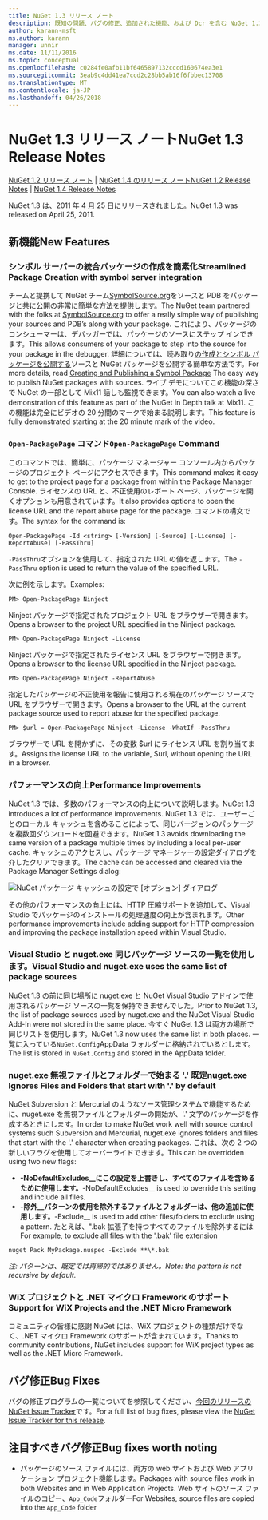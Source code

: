 ```yaml
---
title: NuGet 1.3 リリース ノート
description: 既知の問題、バグの修正、追加された機能、および Dcr を含む NuGet 1.3 リリース ノートです。
author: karann-msft
ms.author: karann
manager: unnir
ms.date: 11/11/2016
ms.topic: conceptual
ms.openlocfilehash: c0284fe0afb11bf6465897132cccd160674ea3e1
ms.sourcegitcommit: 3eab9c4dd41ea7ccd2c28bb5ab16f6fbbec13708
ms.translationtype: MT
ms.contentlocale: ja-JP
ms.lasthandoff: 04/26/2018
---
```

# <a name="nuget-13-release-notes"></a><span data-ttu-id="13f78-103">NuGet 1.3 リリース ノート</span><span class="sxs-lookup"><span data-stu-id="13f78-103">NuGet 1.3 Release Notes</span></span>

<span data-ttu-id="13f78-104">[NuGet 1.2 リリース ノート](../release-notes/nuget-1.2.md) | [NuGet 1.4 のリリース ノート](../release-notes/nuget-1.4.md)</span><span class="sxs-lookup"><span data-stu-id="13f78-104">[NuGet 1.2 Release Notes](../release-notes/nuget-1.2.md) | [NuGet 1.4 Release Notes](../release-notes/nuget-1.4.md)</span></span>

<span data-ttu-id="13f78-105">NuGet 1.3 は、2011 年 4 月 25 日にリリースされました。</span><span class="sxs-lookup"><span data-stu-id="13f78-105">NuGet 1.3 was released on April 25, 2011.</span></span>

## <a name="new-features"></a><span data-ttu-id="13f78-106">新機能</span><span class="sxs-lookup"><span data-stu-id="13f78-106">New Features</span></span>

### <a name="streamlined-package-creation-with-symbol-server-integration"></a><span data-ttu-id="13f78-107">シンボル サーバーの統合パッケージの作成を簡素化</span><span class="sxs-lookup"><span data-stu-id="13f78-107">Streamlined Package Creation with symbol server integration</span></span>

<span data-ttu-id="13f78-108">チームと提携して NuGet チーム[SymbolSource.org](http://www.symbolsource.org/)をソースと PDB をパッケージと共に公開の非常に簡単な方法を提供します。</span><span class="sxs-lookup"><span data-stu-id="13f78-108">The NuGet team partnered with the folks at [SymbolSource.org](http://www.symbolsource.org/) to offer a really simple way of publishing your sources and PDB’s along with your package.</span></span> <span data-ttu-id="13f78-109">これにより、パッケージのコンシューマーは、デバッガーでは、パッケージのソースにステップ インできます。</span><span class="sxs-lookup"><span data-stu-id="13f78-109">This allows consumers of your package to step into the source for your package in the debugger.</span></span> <span data-ttu-id="13f78-110">詳細については、読み取り[の作成とシンボル パッケージを公開する](../create-packages/symbol-packages.md)ソースと NuGet パッケージを公開する簡単な方法です。</span><span class="sxs-lookup"><span data-stu-id="13f78-110">For more details, read [Creating and Publishing a Symbol Package](../create-packages/symbol-packages.md) The easy way to publish NuGet packages with sources.</span></span> <span data-ttu-id="13f78-111">ライブ デモについてこの機能の深さで NuGet の一部として Mix11 話しも監視できます。</span><span class="sxs-lookup"><span data-stu-id="13f78-111">You can also watch a live demonstration of this feature as part of the NuGet in Depth talk at Mix11.</span></span> <span data-ttu-id="13f78-112">この機能は完全にビデオの 20 分間のマークで始まる説明します。</span><span class="sxs-lookup"><span data-stu-id="13f78-112">This feature is fully demonstrated starting at the 20 minute mark of the video.</span></span>

### <a name="open-packagepage-command"></a><span data-ttu-id="13f78-113">`Open-PackagePage` コマンド</span><span class="sxs-lookup"><span data-stu-id="13f78-113">`Open-PackagePage` Command</span></span>

<span data-ttu-id="13f78-114">このコマンドでは、簡単に、パッケージ マネージャー コンソール内からパッケージのプロジェクト ページにアクセスできます。</span><span class="sxs-lookup"><span data-stu-id="13f78-114">This command makes it easy to get to the project page for a package from within the Package Manager Console.</span></span> <span data-ttu-id="13f78-115">ライセンスの URL と、不正使用のレポート ページ、パッケージを開くオプションも用意されています。</span><span class="sxs-lookup"><span data-stu-id="13f78-115">It also provides options to open the license URL and the report abuse page for the package.</span></span>
<span data-ttu-id="13f78-116">コマンドの構文です。</span><span class="sxs-lookup"><span data-stu-id="13f78-116">The syntax for the command is:</span></span>

    Open-PackagePage -Id <string> [-Version] [-Source] [-License] [-ReportAbuse] [-PassThru]

<span data-ttu-id="13f78-117">`-PassThru`オプションを使用して、指定された URL の値を返します。</span><span class="sxs-lookup"><span data-stu-id="13f78-117">The `-PassThru` option is used to return the value of the specified URL.</span></span>

<span data-ttu-id="13f78-118">次に例を示します。</span><span class="sxs-lookup"><span data-stu-id="13f78-118">Examples:</span></span>

    PM> Open-PackagePage Ninject

<span data-ttu-id="13f78-119">Ninject パッケージで指定されたプロジェクト URL をブラウザーで開きます。</span><span class="sxs-lookup"><span data-stu-id="13f78-119">Opens a browser to the project URL specified in the Ninject package.</span></span>

    PM> Open-PackagePage Ninject -License

<span data-ttu-id="13f78-120">Ninject パッケージで指定されたライセンス URL をブラウザーで開きます。</span><span class="sxs-lookup"><span data-stu-id="13f78-120">Opens a browser to the license URL specified in the Ninject package.</span></span>

    PM> Open-PackagePage Ninject -ReportAbuse

<span data-ttu-id="13f78-121">指定したパッケージの不正使用を報告に使用される現在のパッケージ ソースで URL をブラウザーで開きます。</span><span class="sxs-lookup"><span data-stu-id="13f78-121">Opens a browser to the URL at the current package source used to report abuse for the specified package.</span></span>

    PM> $url = Open-PackagePage Ninject -License -WhatIf -PassThru

<span data-ttu-id="13f78-122">ブラウザーで URL を開かずに、その変数 $url にライセンス URL を割り当てます。</span><span class="sxs-lookup"><span data-stu-id="13f78-122">Assigns the license URL to the variable, $url, without opening the URL in a browser.</span></span>

### <a name="performance-improvements"></a><span data-ttu-id="13f78-123">パフォーマンスの向上</span><span class="sxs-lookup"><span data-stu-id="13f78-123">Performance Improvements</span></span>

<span data-ttu-id="13f78-124">NuGet 1.3 では、多数のパフォーマンスの向上について説明します。</span><span class="sxs-lookup"><span data-stu-id="13f78-124">NuGet 1.3 introduces a lot of performance improvements.</span></span> <span data-ttu-id="13f78-125">NuGet 1.3 では、ユーザーごとのローカル キャッシュを含めることによって、同じバージョンのパッケージを複数回ダウンロードを回避できます。</span><span class="sxs-lookup"><span data-stu-id="13f78-125">NuGet 1.3 avoids downloading the same version of a package multiple times by including a local per-user cache.</span></span> <span data-ttu-id="13f78-126">キャッシュのアクセスし、パッケージ マネージャーの設定ダイアログを介したクリアできます。</span><span class="sxs-lookup"><span data-stu-id="13f78-126">The cache can be accessed and cleared via the Package Manager Settings dialog:</span></span>

![NuGet パッケージ キャッシュの設定で [オプション] ダイアログ](./media/nuget-options.png)

<span data-ttu-id="13f78-128">その他のパフォーマンスの向上には、HTTP 圧縮サポートを追加して、Visual Studio でパッケージのインストールの処理速度の向上が含まれます。</span><span class="sxs-lookup"><span data-stu-id="13f78-128">Other performance improvements include adding support for HTTP compression and improving the package installation speed within Visual Studio.</span></span>

### <a name="visual-studio-and-nugetexe-uses-the-same-list-of-package-sources"></a><span data-ttu-id="13f78-129">Visual Studio と nuget.exe 同じパッケージ ソースの一覧を使用します。</span><span class="sxs-lookup"><span data-stu-id="13f78-129">Visual Studio and nuget.exe uses the same list of package sources</span></span>

<span data-ttu-id="13f78-130">NuGet 1.3 の前に同じ場所に nuget.exe と NuGet Visual Studio アドインで使用されるパッケージ ソースの一覧を保持できませんでした。</span><span class="sxs-lookup"><span data-stu-id="13f78-130">Prior to NuGet 1.3, the list of package sources used by nuget.exe and the NuGet Visual Studio Add-In were not stored in the same place.</span></span> <span data-ttu-id="13f78-131">今すぐ NuGet 1.3 は両方の場所で同じリストを使用します。</span><span class="sxs-lookup"><span data-stu-id="13f78-131">NuGet 1.3 now uses the same list in both places.</span></span> <span data-ttu-id="13f78-132">一覧に入っている`NuGet.Config`AppData フォルダーに格納されているとします。</span><span class="sxs-lookup"><span data-stu-id="13f78-132">The list is stored in `NuGet.Config` and stored in the AppData folder.</span></span>

### <a name="nugetexe-ignores-files-and-folders-that-start-with--by-default"></a><span data-ttu-id="13f78-133">nuget.exe 無視ファイルとフォルダーで始まる '.' 既定</span><span class="sxs-lookup"><span data-stu-id="13f78-133">nuget.exe Ignores Files and Folders that start with '.' by default</span></span>

<span data-ttu-id="13f78-134">NuGet Subversion と Mercurial のようなソース管理システムで機能するために、nuget.exe を無視ファイルとフォルダーの開始が、'.' 文字のパッケージを作成するときにします。</span><span class="sxs-lookup"><span data-stu-id="13f78-134">In order to make NuGet work well with source control systems such Subversion and Mercurial, nuget.exe ignores folders and files that start with the '.' character when creating packages.</span></span> <span data-ttu-id="13f78-135">これは、次の 2 つの新しいフラグを使用してオーバーライドできます。</span><span class="sxs-lookup"><span data-stu-id="13f78-135">This can be overridden using two new flags:</span></span>

* <span data-ttu-id="13f78-136">__-NoDefaultExcludes__にこの設定を上書きし、すべてのファイルを含めるために使用します。</span><span class="sxs-lookup"><span data-stu-id="13f78-136">__-NoDefaultExcludes__ is used to override this setting and include all files.</span></span>
* <span data-ttu-id="13f78-137">__-除外__パターンの使用を除外するファイルとフォルダーは、他の追加に使用します。</span><span class="sxs-lookup"><span data-stu-id="13f78-137">__-Exclude__ is used to add other files/folders to exclude using a pattern.</span></span> <span data-ttu-id="13f78-138">たとえば、".bak 拡張子を持つすべてのファイルを除外するには</span><span class="sxs-lookup"><span data-stu-id="13f78-138">For example, to exclude all files with the '.bak' file extension</span></span>

```
nuget Pack MyPackage.nuspec -Exclude **\*.bak
```  

<span data-ttu-id="13f78-139">_注: パターンは、既定では再帰的ではありません。_</span><span class="sxs-lookup"><span data-stu-id="13f78-139">_Note: the pattern is not recursive by default._</span></span>

### <a name="support-for-wix-projects-and-the-net-micro-framework"></a><span data-ttu-id="13f78-140">WiX プロジェクトと .NET マイクロ Framework のサポート</span><span class="sxs-lookup"><span data-stu-id="13f78-140">Support for WiX Projects and the .NET Micro Framework</span></span>

<span data-ttu-id="13f78-141">コミュニティの皆様に感謝 NuGet には、WiX プロジェクトの種類だけでなく、.NET マイクロ Framework のサポートが含まれています。</span><span class="sxs-lookup"><span data-stu-id="13f78-141">Thanks to community contributions, NuGet includes support for WiX project types as well as the .NET Micro Framework.</span></span>

## <a name="bug-fixes"></a><span data-ttu-id="13f78-142">バグ修正</span><span class="sxs-lookup"><span data-stu-id="13f78-142">Bug Fixes</span></span>

<span data-ttu-id="13f78-143">バグの修正プログラムの一覧についてを参照してください、[今回のリリースの NuGet Issue Tracker](http://nuget.codeplex.com/workitem/list/advanced?keyword=&status=All&type=All&priority=All&release=NuGet%201.3&assignedTo=All&component=All&sortField=LastUpdatedDate&sortDirection=Descending&page=0)です。</span><span class="sxs-lookup"><span data-stu-id="13f78-143">For a full list of bug fixes, please view the [NuGet Issue Tracker for this release](http://nuget.codeplex.com/workitem/list/advanced?keyword=&status=All&type=All&priority=All&release=NuGet%201.3&assignedTo=All&component=All&sortField=LastUpdatedDate&sortDirection=Descending&page=0).</span></span>

## <a name="bug-fixes-worth-noting"></a><span data-ttu-id="13f78-144">注目すべきバグ修正</span><span class="sxs-lookup"><span data-stu-id="13f78-144">Bug fixes worth noting</span></span>

* <span data-ttu-id="13f78-145">パッケージのソース ファイルには、両方の web サイトおよび Web アプリケーション プロジェクト機能します。</span><span class="sxs-lookup"><span data-stu-id="13f78-145">Packages with source files work in both Websites and in Web Application Projects.</span></span>
<span data-ttu-id="13f78-146">Web サイトのソース ファイルのコピー、`App_Code`フォルダー</span><span class="sxs-lookup"><span data-stu-id="13f78-146">For Websites, source files are copied into the `App_Code` folder</span></span>
